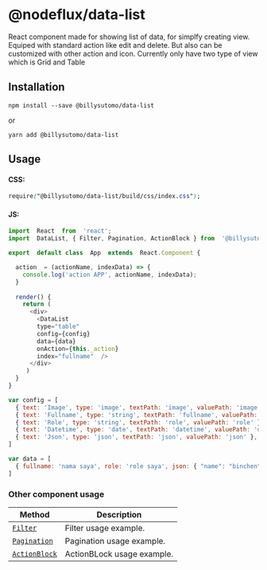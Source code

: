 # @nodeflux/data-list

React component made for showing list of data, for simplfy creating view. Equiped with standard action like edit and delete. But also can be customized with other action and icon. Currently only have two type of view which is Grid and Table


## Installation

```
npm install --save @billysutomo/data-list
```
or
```
yarn add @billysutomo/data-list
```

## Usage

#### CSS:
```css
require("@billysutomo/data-list/build/css/index.css");
```
#### JS:
```js
import  React  from  'react';
import  DataList, { Filter, Pagination, ActionBlock } from  '@billysutomo/data-list';

export  default class  App  extends  React.Component {

  action  = (actionName, indexData) => {
    console.log('action APP', actionName, indexData);
  }
  
  render() {
    return (	    
      <div>		    
        <DataList  
        type="table"  
        config={config}  
        data={data}  
        onAction={this._action}  
        index="fullname"  />		    
      </div>	    
     )	    
  }    
}

var config = [
  { text: 'Image', type: 'image', textPath: 'image', valuePath: 'image' },
  { text: 'Fullname', type: 'string', textPath: 'fullname', valuePath: 'fullname' },
  { text: 'Role', type: 'string', textPath: 'role', valuePath: 'role' },
  { text: 'Datetime', type: 'date', textPath: 'datetime', valuePath: 'datetime' },
  { text: 'Json', type: 'json', textPath: 'json', valuePath: 'json' },
]

var data = [
  { fullname: 'nama saya', role: 'role saya', json: { "name": "binchen" }, datetime: '2018-02-04 13:37:27.736024', image: imgPathHere },
]
```
### Other component usage
| Method                              | Description             |
| ----------------------------------- | ----------------------- |
| [`Filter`](docs/Filter.md) | Filter usage example. |
| [`Pagination`](docs/Pagination.md) | Pagination usage example. |
| [`ActionBlock`](docs/ActionBlock.md) | ActionBLock usage example. |
